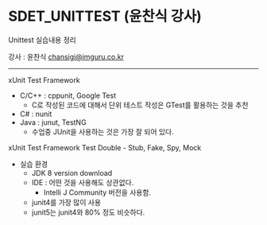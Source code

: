 # SDET_UNITTEST (윤찬식 강사)
Unittest 실습내용 정리

강사 : 윤찬식
chansigi@imguru.co.kr

***
xUnit Test Framework

* C/C++ : cppunit, Google Test
  - C로 작성된 코드에 대해서 단위 테스트 작성은 GTest를 활용하는 것을 추천
* C# : nunit
* Java : junut, TestNG
  - 수업중 JUnit을 사용하는 것은 가장 잘 되어 있다. 

xUnit Test Framework
Test Double - Stub, Fake, Spy, Mock


* 실습 환경
	- JDK 8 version download
	- IDE : 어떤 것을 사용해도 상관없다.
		* Intelli J Community 버전을 사용함.
	- junit4를 가장 많이 사용
	- junit5는 junit4와 80% 정도 비슷하다. 
